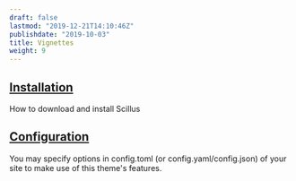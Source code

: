 ```yaml
---
draft: false
lastmod: "2019-12-21T14:10:46Z"
publishdate: "2019-10-03"
title: Vignettes
weight: 9
---
```


## [Installation](./installation)

How to download and install Scillus

## [Configuration](./configuration)

You may specify options in config.toml (or config.yaml/config.json) of your site to make use of this theme's features.
